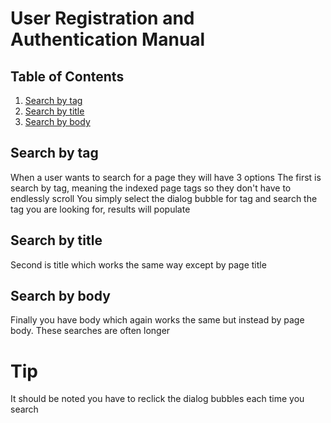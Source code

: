 # User Registration and Authentication Manual

## Table of Contents
1. [Search by tag](#tag)
2. [Search by title](#title)
3. [Search by body](#body)

## Search by tag <a name = "tag"></a>

When a user wants to search for a page they will have 3 options
The first is search by tag, meaning the indexed page tags so they don't have to endlessly scroll
You simply select the dialog bubble for tag and search the tag you are looking for, results will populate

## Search by title <a name = "title"></a>

Second is title which works the same way except by page title

## Search by body <a name = "body"></a>

Finally you have body which again works the same but instead by page body.
These searches are often longer

# Tip

It should be noted you have to reclick the dialog bubbles each time you search
